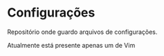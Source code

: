# Configurações

Repositório onde guardo arquivos de configurações.

Atualmente está presente apenas um de Vim
